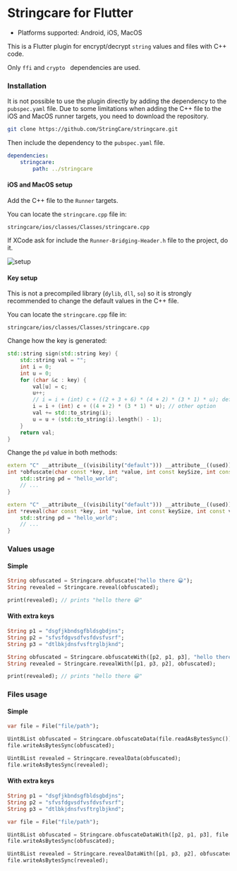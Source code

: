 # Stringcare for Flutter

- Platforms supported: Android, iOS, MacOS

This is a Flutter plugin for encrypt/decrypt `string` values and files with C++ code. 

Only `ffi` and `crypto ` dependencies are used.

### Installation

It is not possible to use the plugin directly by adding the dependency to the `pubspec.yaml` file.
Due to some limitations when adding the C++ file to the iOS and MacOS runner targets, you need to download the repository.

```bash
git clone https://github.com/StringCare/stringcare.git
```

Then include the dependency to the `pubspec.yaml` file.

```yaml
dependencies:
    stringcare:
        path: ../stringcare
```

#### iOS and MacOS setup

Add the C++ file to the `Runner` targets.

You can locate the `stringcare.cpp` file in:

```
stringcare/ios/classes/Classes/stringcare.cpp
```

If XCode ask for include the `Runner-Bridging-Header.h` file to the project, do it.

![setup](https://github.com/StringCare/stringcare/raw/master/images/ios_macos_setup.png?raw=true)

#### Key setup

This is not a precompiled library (`dylib`, `dll`, `so`) so it is strongly recommended to change the default values in the C++ file.

You can locate the `stringcare.cpp` file in:

```
stringcare/ios/classes/Classes/stringcare.cpp
```

Change how the key is generated:

```cpp
std::string sign(std::string key) {
    std::string val = "";
    int i = 0;
    int u = 0;
    for (char &c : key) {
        val[u] = c;
        u++;
        // i = i + (int) c + ((2 + 3 + 6) * (4 + 2) * (3 * 1) * u); default
        i = i + (int) c + ((4 + 2) * (3 * 1) * u); // other option
        val += std::to_string(i);
        u = u + (std::to_string(i).length() - 1);
    }
    return val;
}
```

Change the `pd` value in both methods:

```cpp
extern "C" __attribute__((visibility("default"))) __attribute__((used))
int *obfuscate(char const *key, int *value, int const keySize, int const valueSize) {
    std::string pd = "hello_world";
    // ...
}
```

```cpp
extern "C" __attribute__((visibility("default"))) __attribute__((used))
int *reveal(char const *key, int *value, int const keySize, int const valueSize) {
    std::string pd = "hello_world";
    // ...
}
```

### Values usage 

#### Simple

```dart
String obfuscated = Stringcare.obfuscate("hello there 😀");
String revealed = Stringcare.reveal(obfuscated);

print(revealed); // prints "hello there 😀"
```

#### With extra keys
```dart
String p1 = "dsgfjkbndsgfbldsgbdjns";
String p2 = "sfvsfdgvsdfvsfdvsfvsrf";
String p3 = "dtlbkjdnsfvsftrglbjknd";

String obfuscated = Stringcare.obfuscateWith([p2, p1, p3], "hello there 😀");
String revealed = Stringcare.revealWith([p1, p3, p2], obfuscated);

print(revealed); // prints "hello there 😀"
```

### Files usage 

#### Simple

```dart
var file = File("file/path");

Uint8List obfuscated = Stringcare.obfuscateData(file.readAsBytesSync());
file.writeAsBytesSync(obfuscated);

Uint8List revealed = Stringcare.revealData(obfuscated);
file.writeAsBytesSync(revealed);
```

#### With extra keys
```dart
String p1 = "dsgfjkbndsgfbldsgbdjns";
String p2 = "sfvsfdgvsdfvsfdvsfvsrf";
String p3 = "dtlbkjdnsfvsftrglbjknd";

var file = File("file/path");

Uint8List obfuscated = Stringcare.obfuscateDataWith([p2, p1, p3], file.readAsBytesSync());
file.writeAsBytesSync(obfuscated);

Uint8List revealed = Stringcare.revealDataWith([p1, p3, p2], obfuscated);
file.writeAsBytesSync(revealed);
```

